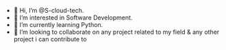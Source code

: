 - 👋 Hi, I’m @S-cloud-tech.
- 👀 I’m interested in Software Development.
- 🌱 I’m currently learning Python.
- 💞️ I’m looking to collaborate on any project related to my field & any other project i can contribute to
